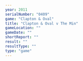 ```yaml
---
year: 2011
serialNumber: "0409" 
game: "Clapton & Oval"
title: "Clapton & Oval v The Min"
gameLocation: ""
gameDate: ""
shortReport: ""
result: ""
resultType: ""
type: "game"
---
```


